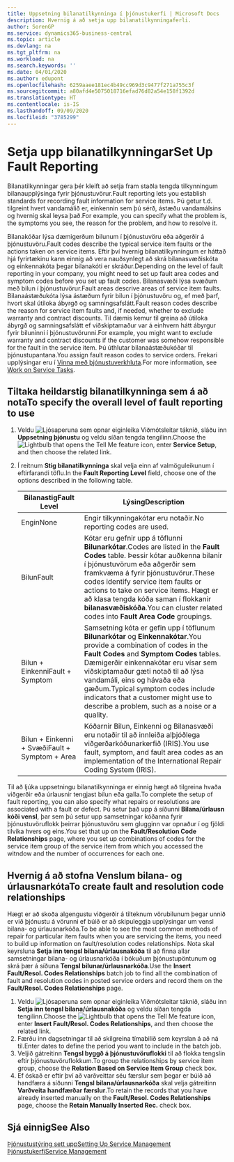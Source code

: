 ```yaml
---
title: Uppsetning bilanatilkynninga í þjónustukerfi | Microsoft Docs
description: Hvernig á að setja upp bilanatilkynningaferli.
author: SorenGP
ms.service: dynamics365-business-central
ms.topic: article
ms.devlang: na
ms.tgt_pltfrm: na
ms.workload: na
ms.search.keywords: ''
ms.date: 04/01/2020
ms.author: edupont
ms.openlocfilehash: 6259aaee181ec4b49cc969d3c9477f271a755c3f
ms.sourcegitcommit: a80afd4e5075018716efad76d82a54e158f1392d
ms.translationtype: HT
ms.contentlocale: is-IS
ms.lasthandoff: 09/09/2020
ms.locfileid: "3785299"
---
```

# <a name="set-up-fault-reporting"></a><span data-ttu-id="9ad1c-103">Setja upp bilanatilkynningar</span><span class="sxs-lookup"><span data-stu-id="9ad1c-103">Set Up Fault Reporting</span></span>
<span data-ttu-id="9ad1c-104">Bilanatilkynningar gera þér kleift að setja fram staðla tengda tilkynningum bilanaupplýsinga fyrir þjónustuvörur.</span><span class="sxs-lookup"><span data-stu-id="9ad1c-104">Fault reporting lets you establish standards for recording fault information for service items.</span></span> <span data-ttu-id="9ad1c-105">Þú getur t.d. tilgreint hvert vandamálið er, einkennin sem þú sérð, ástæðu vandamálsins og hvernig skal leysa það.</span><span class="sxs-lookup"><span data-stu-id="9ad1c-105">For example, you can specify what the problem is, the symptoms you see, the reason for the problem, and how to resolve it.</span></span>  

<span data-ttu-id="9ad1c-106">Bilanakóðar lýsa dæmigerðum bilunum í þjónustuvöru eða aðgerðir á þjónustuvöru.</span><span class="sxs-lookup"><span data-stu-id="9ad1c-106">Fault codes describe the typical service item faults or the actions taken on service items.</span></span> <span data-ttu-id="9ad1c-107">Eftir því hvernig bilanatilkynningum er háttað hjá fyrirtækinu kann einnig að vera nauðsynlegt að skrá bilanasvæðiskóta og einkennakóta þegar bilanakóti er skráður.</span><span class="sxs-lookup"><span data-stu-id="9ad1c-107">Depending on the level of fault reporting in your company, you might need to set up fault area codes and symptom codes before you set up fault codes.</span></span> <span data-ttu-id="9ad1c-108">Bilanasvæði lýsa svæðum með bilun í þjónustuvörur.</span><span class="sxs-lookup"><span data-stu-id="9ad1c-108">Fault areas descrive areas of service item faults.</span></span> <span data-ttu-id="9ad1c-109">Bilanaástæðukóta lýsa ástæðum fyrir bilun í þjónustuvöru og, ef með þarf, hvort skal útiloka ábyrgð og samningsafslátt.</span><span class="sxs-lookup"><span data-stu-id="9ad1c-109">Fault reason codes describe the reason for service item faults and, if needed, whether to exclude warranty and contract discounts.</span></span> <span data-ttu-id="9ad1c-110">Til dæmis kemur til greina að útiloka ábyrgð og samningsafslátt ef viðskiptamaður var á einhvern hátt ábyrgur fyrir biluninni í þjónustuvörunni.</span><span class="sxs-lookup"><span data-stu-id="9ad1c-110">For example, you might want to exclude warranty and contract discounts if the customer was somehow responsible for the fault in the service item.</span></span> <span data-ttu-id="9ad1c-111">Þú úthlutar bilanaástæðukóðar til þjónustupantana.</span><span class="sxs-lookup"><span data-stu-id="9ad1c-111">You assign fault reason codes to service orders.</span></span> <span data-ttu-id="9ad1c-112">Frekari upplýsingar eru í [Vinna með þjónustuverkhluta](service-how-to-work-on-service-tasks.md).</span><span class="sxs-lookup"><span data-stu-id="9ad1c-112">For more information, see [Work on Service Tasks](service-how-to-work-on-service-tasks.md).</span></span>  

## <a name="to-specify-the-overall-level-of-fault-reporting-to-use"></a><span data-ttu-id="9ad1c-113">Tiltaka heildarstig bilanatilkynninga sem á að nota</span><span class="sxs-lookup"><span data-stu-id="9ad1c-113">To specify the overall level of fault reporting to use</span></span>
1. <span data-ttu-id="9ad1c-114">Veldu ![Ljósaperuna sem opnar eiginleika Viðmótsleitar](media/ui-search/search_small.png "Segðu mér hvað þú vilt gera") táknið, sláðu inn **Uppsetning þjónustu** og veldu síðan tengda tengilinn.</span><span class="sxs-lookup"><span data-stu-id="9ad1c-114">Choose the ![Lightbulb that opens the Tell Me feature](media/ui-search/search_small.png "Tell me what you want to do") icon, enter **Service Setup**, and then choose the related link.</span></span>
2. <span data-ttu-id="9ad1c-115">Í reitnum **Stig bilanatilkynninga** skal velja einn af valmöguleikunum í eftirfarandi töflu.</span><span class="sxs-lookup"><span data-stu-id="9ad1c-115">In the **Fault Reporting Level** field, choose one of the options described in the following table.</span></span>  

    |<span data-ttu-id="9ad1c-116">**Bilanastig**</span><span class="sxs-lookup"><span data-stu-id="9ad1c-116">**Fault Level**</span></span>|<span data-ttu-id="9ad1c-117">**Lýsing**</span><span class="sxs-lookup"><span data-stu-id="9ad1c-117">**Description**</span></span>|  
    |------------|-------------|  
    |<span data-ttu-id="9ad1c-118">Engin</span><span class="sxs-lookup"><span data-stu-id="9ad1c-118">None</span></span> | <span data-ttu-id="9ad1c-119">Engir tilkynningakótar eru notaðir.</span><span class="sxs-lookup"><span data-stu-id="9ad1c-119">No reporting codes are used.</span></span>|  
    |<span data-ttu-id="9ad1c-120">Bilun</span><span class="sxs-lookup"><span data-stu-id="9ad1c-120">Fault</span></span> | <span data-ttu-id="9ad1c-121">Kótar eru gefnir upp á töflunni **Bilunarkótar**.</span><span class="sxs-lookup"><span data-stu-id="9ad1c-121">Codes are listed in the **Fault Codes** table.</span></span> <span data-ttu-id="9ad1c-122">Þessir kótar auðkenna bilanir í þjónustuvörum eða aðgerðir sem framkvæma á fyrir þjónustuvörur.</span><span class="sxs-lookup"><span data-stu-id="9ad1c-122">These codes identify service item faults or actions to take on service items.</span></span> <span data-ttu-id="9ad1c-123">Hægt er að klasa tengda kóða saman í flokkanir **bilanasvæðiskóða**.</span><span class="sxs-lookup"><span data-stu-id="9ad1c-123">You can cluster related codes into **Fault Area Code** groupings.</span></span>|  
    |<span data-ttu-id="9ad1c-124">Bilun + Einkenni</span><span class="sxs-lookup"><span data-stu-id="9ad1c-124">Fault + Symptom</span></span> | <span data-ttu-id="9ad1c-125">Samsetning kóta er gefin upp í töflunum **Bilunarkótar** og **Einkennakótar**.</span><span class="sxs-lookup"><span data-stu-id="9ad1c-125">You provide a combination of codes in the **Fault Codes** and **Symptom Codes** tables.</span></span> <span data-ttu-id="9ad1c-126">Dæmigerðir einkennakótar eru vísar sem viðskiptamaður gæti notað til að lýsa vandamáli, eins og hávaða eða gæðum.</span><span class="sxs-lookup"><span data-stu-id="9ad1c-126">Typical symptom codes include indicators that a customer might use to describe a problem, such as a noise or a quality.</span></span>|  
    |<span data-ttu-id="9ad1c-127">Bilun + Einkenni + Svæði</span><span class="sxs-lookup"><span data-stu-id="9ad1c-127">Fault + Symptom + Area</span></span> | <span data-ttu-id="9ad1c-128">Kóðarnir Bilun, Einkenni og Bilanasvæði eru notaðir til að innleiða alþjóðlega viðgerðarkóðunarkerfið (IRIS).</span><span class="sxs-lookup"><span data-stu-id="9ad1c-128">You use fault, symptom, and fault area codes as an implementation of the International Repair Coding System (IRIS).</span></span>|  

<span data-ttu-id="9ad1c-129">Til að ljúka uppsetningu bilanatilkynninga er einnig hægt að tilgreina hvaða viðgerðir eða úrlausnir tengjast bilun eða galla.</span><span class="sxs-lookup"><span data-stu-id="9ad1c-129">To complete the setup of fault reporting, you can also specify what repairs or resolutions are associated with a fault or defect.</span></span> <span data-ttu-id="9ad1c-130">Þú setur það upp á síðunni **Bilana/úrlausn kóði vensl**, þar sem þú setur upp samsetningar kóðanna fyrir þjónustuvöruflokk þeirrar þjónustuvöru sem glugginn var opnaður í og fjöldi tilvika hvers og eins.</span><span class="sxs-lookup"><span data-stu-id="9ad1c-130">You set that up on the **Fault/Resolution Code Relationships** page, where you set up combinations of codes for the service item group of the service item from which you accessed the witndow and the number of occurrences for each one.</span></span>

## <a name="to-create-fault-and-resolution-code-relationships"></a><span data-ttu-id="9ad1c-131">Hvernig á að stofna Venslum bilana- og úrlausnarkóta</span><span class="sxs-lookup"><span data-stu-id="9ad1c-131">To create fault and resolution code relationships</span></span>
<!--this needs to go in a working with topic-->
<span data-ttu-id="9ad1c-132"> Hægt er að skoða algengustu viðgerðir á tilteknum vörubilunum þegar unnið er við þjónustu á vörunni ef búið er að skipuleggja upplýsingar um vensl bilana- og úrlausnarkóða.</span><span class="sxs-lookup"><span data-stu-id="9ad1c-132">To be able to see the most common methods of repair for particular item faults when you are servicing the items, you need to build up information on fault/resolution codes relationships.</span></span> <span data-ttu-id="9ad1c-133">Nota skal keyrsluna **Setja inn tengsl bilana/úrlausnakóða** til að finna allar samsetningar bilana- og úrlausnarkóða í bókuðum þjónustupöntunum og skrá þær á síðuna **Tengsl bilunar/úrlausnarkóða**.</span><span class="sxs-lookup"><span data-stu-id="9ad1c-133">Use the **Insert Fault/Resol. Codes Relationships** batch job to find all the combination of fault and resolution codes in posted service orders and record them on the **Fault/Resol. Codes Relationships** page.</span></span>

1. <span data-ttu-id="9ad1c-134">Veldu ![Ljósaperuna sem opnar eiginleika Viðmótsleitar](media/ui-search/search_small.png "Segðu mér hvað þú vilt gera") táknið, sláðu inn **Setja inn tengsl bilana/úrlausnakóða** og veldu síðan tengda tengilinn.</span><span class="sxs-lookup"><span data-stu-id="9ad1c-134">Choose the ![Lightbulb that opens the Tell Me feature](media/ui-search/search_small.png "Tell me what you want to do") icon, enter **Insert Fault/Resol. Codes Relationships**, and then choose the related link.</span></span>  
2. <span data-ttu-id="9ad1c-135">Færðu inn dagsetningar til að skilgreina tímabilið sem keyrslan á að ná til.</span><span class="sxs-lookup"><span data-stu-id="9ad1c-135">Enter dates to define the period you want to include in the batch job.</span></span>  
3. <span data-ttu-id="9ad1c-136">Veljið gátreitinn **Tengsl byggð á þjónustuvöruflokki** til að flokka tengslin eftir þjónustuvöruflokkum.</span><span class="sxs-lookup"><span data-stu-id="9ad1c-136">To group the relationships by service item group, choose the **Relation Based on Service Item Group** check box.</span></span>  
4. <span data-ttu-id="9ad1c-137">Ef óskað er eftir því að varðveittar séu færslur sem þegar er búið að handfæra á síðunni **Tengsl bilana/úrlausnarkóða** skal velja gátreitinn **Varðveita handfærðar færslur**.</span><span class="sxs-lookup"><span data-stu-id="9ad1c-137">To retain the records that you have already inserted manually on the **Fault/Resol. Codes Relationships** page, choose the **Retain Manually Inserted Rec.** check box.</span></span>  

## <a name="see-also"></a><span data-ttu-id="9ad1c-138">Sjá einnig</span><span class="sxs-lookup"><span data-stu-id="9ad1c-138">See Also</span></span>
[<span data-ttu-id="9ad1c-139">Þjónustustýring sett upp</span><span class="sxs-lookup"><span data-stu-id="9ad1c-139">Setting Up Service Management</span></span>](service-setup-service.md)  
[<span data-ttu-id="9ad1c-140">Þjónustukerfi</span><span class="sxs-lookup"><span data-stu-id="9ad1c-140">Service Management</span></span>](service-service.md)  

